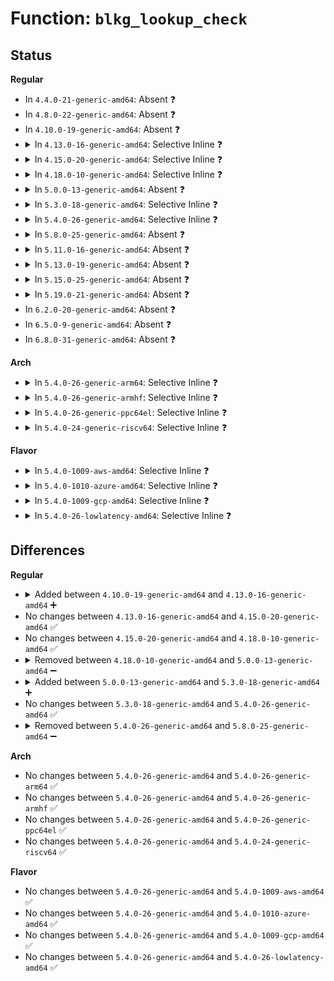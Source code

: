 # Function: <code>blkg_lookup_check</code>

## Status
<b>Regular</b>
<ul>
<li>
In <code>4.4.0-21-generic-amd64</code>: Absent ❓
</li>
<li>
In <code>4.8.0-22-generic-amd64</code>: Absent ❓
</li>
<li>
In <code>4.10.0-19-generic-amd64</code>: Absent ❓
</li>
<li>
<details>
<summary>In <code>4.13.0-16-generic-amd64</code>: Selective Inline ❓</summary>

```c
struct blkcg_gq * blkg_lookup_check(struct blkcg * blkcg, const struct blkcg_policy * pol, struct request_queue * q)
```

```json
{
  "name": "blkg_lookup_check",
  "collision_type": "Unique Static",
  "inline_type": "Selective",
  "funcs": [
    {
      "addr": 18446744071583329696,
      "name": "blkg_lookup_check",
      "external": false,
      "loc": "block/blk-cgroup.c:776",
      "file": "block/blk-cgroup.c",
      "inline": "not declared, inlined",
      "caller_inline": [],
      "caller_func": [
        "block/blk-cgroup.c:blkg_conf_prep",
        "block/blk-cgroup.c:blkg_conf_prep"
      ]
    }
  ],
  "symbols": [
    {
      "addr": 18446744071583329696,
      "name": "blkg_lookup_check",
      "section": ".text",
      "bind": "STB_LOCAL",
      "size": 173
    }
  ]
}
```
</details>
</li>
<li>
<details>
<summary>In <code>4.15.0-20-generic-amd64</code>: Selective Inline ❓</summary>

```c
struct blkcg_gq * blkg_lookup_check(struct blkcg * blkcg, const struct blkcg_policy * pol, struct request_queue * q)
```

```json
{
  "name": "blkg_lookup_check",
  "collision_type": "Unique Static",
  "inline_type": "Selective",
  "funcs": [
    {
      "addr": 18446744071583512960,
      "name": "blkg_lookup_check",
      "external": false,
      "loc": "block/blk-cgroup.c:776",
      "file": "block/blk-cgroup.c",
      "inline": "not declared, inlined",
      "caller_inline": [],
      "caller_func": [
        "block/blk-cgroup.c:blkg_conf_prep",
        "block/blk-cgroup.c:blkg_conf_prep"
      ]
    }
  ],
  "symbols": [
    {
      "addr": 18446744071583512960,
      "name": "blkg_lookup_check",
      "section": ".text",
      "bind": "STB_LOCAL",
      "size": 173
    }
  ]
}
```
</details>
</li>
<li>
<details>
<summary>In <code>4.18.0-10-generic-amd64</code>: Selective Inline ❓</summary>

```c
struct blkcg_gq * blkg_lookup_check(struct blkcg * blkcg, const struct blkcg_policy * pol, struct request_queue * q)
```

```json
{
  "name": "blkg_lookup_check",
  "collision_type": "Unique Static",
  "inline_type": "Selective",
  "funcs": [
    {
      "addr": 18446744071583725968,
      "name": "blkg_lookup_check",
      "external": false,
      "loc": "block/blk-cgroup.c:787",
      "file": "block/blk-cgroup.c",
      "inline": "not declared, inlined",
      "caller_inline": [],
      "caller_func": [
        "block/blk-cgroup.c:blkg_conf_prep",
        "block/blk-cgroup.c:blkg_conf_prep"
      ]
    }
  ],
  "symbols": [
    {
      "addr": 18446744071583725968,
      "name": "blkg_lookup_check",
      "section": ".text",
      "bind": "STB_LOCAL",
      "size": 147
    }
  ]
}
```
</details>
</li>
<li>
<details>
<summary>In <code>5.0.0-13-generic-amd64</code>: Absent ❓</summary>

```json
{
  "name": "blkg_lookup_check",
  "collision_type": "Unique Static",
  "inline_type": "Full",
  "funcs": [
    {
      "addr": 18446744071583837801,
      "name": "blkg_lookup_check",
      "external": false,
      "loc": "block/blk-cgroup.c:780",
      "file": "block/blk-cgroup.c",
      "inline": "not declared, inlined",
      "caller_inline": [
        "block/blk-cgroup.c:blkg_conf_prep",
        "block/blk-cgroup.c:blkg_conf_prep",
        "block/blk-cgroup.c:blkg_conf_prep",
        "block/blk-cgroup.c:blkg_conf_prep"
      ],
      "caller_func": []
    }
  ],
  "symbols": []
}
```
</details>
</li>
<li>
<details>
<summary>In <code>5.3.0-18-generic-amd64</code>: Selective Inline ❓</summary>

```c
struct blkcg_gq * blkg_lookup_check(struct blkcg * blkcg, const struct blkcg_policy * pol, struct request_queue * q)
```

```json
{
  "name": "blkg_lookup_check",
  "collision_type": "Unique Static",
  "inline_type": "Selective",
  "funcs": [
    {
      "addr": 18446744071584023536,
      "name": "blkg_lookup_check",
      "external": false,
      "loc": "block/blk-cgroup.c:744",
      "file": "block/blk-cgroup.c",
      "inline": "not declared, inlined",
      "caller_inline": [],
      "caller_func": [
        "block/blk-cgroup.c:blkg_conf_prep",
        "block/blk-cgroup.c:blkg_conf_prep"
      ]
    }
  ],
  "symbols": [
    {
      "addr": 18446744071584023536,
      "name": "blkg_lookup_check",
      "section": ".text",
      "bind": "STB_LOCAL",
      "size": 88
    }
  ]
}
```
</details>
</li>
<li>
<details>
<summary>In <code>5.4.0-26-generic-amd64</code>: Selective Inline ❓</summary>

```c
struct blkcg_gq * blkg_lookup_check(struct blkcg * blkcg, const struct blkcg_policy * pol, struct request_queue * q)
```

```json
{
  "name": "blkg_lookup_check",
  "collision_type": "Unique Static",
  "inline_type": "Selective",
  "funcs": [
    {
      "addr": 18446744071584127120,
      "name": "blkg_lookup_check",
      "external": false,
      "loc": "block/blk-cgroup.c:744",
      "file": "block/blk-cgroup.c",
      "inline": "not declared, inlined",
      "caller_inline": [],
      "caller_func": [
        "block/blk-cgroup.c:blkg_conf_prep",
        "block/blk-cgroup.c:blkg_conf_prep"
      ]
    }
  ],
  "symbols": [
    {
      "addr": 18446744071584127120,
      "name": "blkg_lookup_check",
      "section": ".text",
      "bind": "STB_LOCAL",
      "size": 88
    }
  ]
}
```
</details>
</li>
<li>
<details>
<summary>In <code>5.8.0-25-generic-amd64</code>: Absent ❓</summary>

```json
{
  "name": "blkg_lookup_check",
  "collision_type": "Unique Static",
  "inline_type": "Full",
  "funcs": [
    {
      "addr": 18446744071584529090,
      "name": "blkg_lookup_check",
      "external": false,
      "loc": "block/blk-cgroup.c:565",
      "file": "block/blk-cgroup.c",
      "inline": "not declared, inlined",
      "caller_inline": [
        "block/blk-cgroup.c:blkg_conf_prep",
        "block/blk-cgroup.c:blkg_conf_prep",
        "block/blk-cgroup.c:blkg_conf_prep",
        "block/blk-cgroup.c:blkg_conf_prep"
      ],
      "caller_func": []
    }
  ],
  "symbols": []
}
```
</details>
</li>
<li>
<details>
<summary>In <code>5.11.0-16-generic-amd64</code>: Absent ❓</summary>

```json
{
  "name": "blkg_lookup_check",
  "collision_type": "Unique Static",
  "inline_type": "Full",
  "funcs": [
    {
      "addr": 18446744071584638812,
      "name": "blkg_lookup_check",
      "external": false,
      "loc": "block/blk-cgroup.c:546",
      "file": "block/blk-cgroup.c",
      "inline": "not declared, inlined",
      "caller_inline": [
        "block/blk-cgroup.c:blkg_conf_prep",
        "block/blk-cgroup.c:blkg_conf_prep",
        "block/blk-cgroup.c:blkg_conf_prep",
        "block/blk-cgroup.c:blkg_conf_prep"
      ],
      "caller_func": []
    }
  ],
  "symbols": []
}
```
</details>
</li>
<li>
<details>
<summary>In <code>5.13.0-19-generic-amd64</code>: Absent ❓</summary>

```json
{
  "name": "blkg_lookup_check",
  "collision_type": "Unique Static",
  "inline_type": "Full",
  "funcs": [
    {
      "addr": 18446744071584666732,
      "name": "blkg_lookup_check",
      "external": false,
      "loc": "block/blk-cgroup.c:544",
      "file": "block/blk-cgroup.c",
      "inline": "not declared, inlined",
      "caller_inline": [
        "block/blk-cgroup.c:blkg_conf_prep",
        "block/blk-cgroup.c:blkg_conf_prep",
        "block/blk-cgroup.c:blkg_conf_prep",
        "block/blk-cgroup.c:blkg_conf_prep"
      ],
      "caller_func": []
    }
  ],
  "symbols": []
}
```
</details>
</li>
<li>
<details>
<summary>In <code>5.15.0-25-generic-amd64</code>: Absent ❓</summary>

```json
{
  "name": "blkg_lookup_check",
  "collision_type": "Unique Static",
  "inline_type": "Full",
  "funcs": [
    {
      "addr": 18446744071585083176,
      "name": "blkg_lookup_check",
      "external": false,
      "loc": "block/blk-cgroup.c:559",
      "file": "block/blk-cgroup.c",
      "inline": "not declared, inlined",
      "caller_inline": [
        "block/blk-cgroup.c:blkg_conf_prep",
        "block/blk-cgroup.c:blkg_conf_prep",
        "block/blk-cgroup.c:blkg_conf_prep",
        "block/blk-cgroup.c:blkg_conf_prep"
      ],
      "caller_func": []
    }
  ],
  "symbols": []
}
```
</details>
</li>
<li>
<details>
<summary>In <code>5.19.0-21-generic-amd64</code>: Absent ❓</summary>

```json
{
  "name": "blkg_lookup_check",
  "collision_type": "Unique Static",
  "inline_type": "Full",
  "funcs": [
    {
      "addr": 18446744071585808974,
      "name": "blkg_lookup_check",
      "external": false,
      "loc": "block/blk-cgroup.c:620",
      "file": "block/blk-cgroup.c",
      "inline": "not declared, inlined",
      "caller_inline": [
        "block/blk-cgroup.c:blkg_conf_prep",
        "block/blk-cgroup.c:blkg_conf_prep",
        "block/blk-cgroup.c:blkg_conf_prep",
        "block/blk-cgroup.c:blkg_conf_prep"
      ],
      "caller_func": []
    }
  ],
  "symbols": []
}
```
</details>
</li>
<li>
In <code>6.2.0-20-generic-amd64</code>: Absent ❓
</li>
<li>
In <code>6.5.0-9-generic-amd64</code>: Absent ❓
</li>
<li>
In <code>6.8.0-31-generic-amd64</code>: Absent ❓
</li>
</ul>
<b>Arch</b>
<ul>
<li>
<details>
<summary>In <code>5.4.0-26-generic-arm64</code>: Selective Inline ❓</summary>

```c
struct blkcg_gq * blkg_lookup_check(struct blkcg * blkcg, const struct blkcg_policy * pol, struct request_queue * q)
```

```json
{
  "name": "blkg_lookup_check",
  "collision_type": "Unique Static",
  "inline_type": "Selective",
  "funcs": [
    {
      "addr": 18446603336495973024,
      "name": "blkg_lookup_check",
      "external": false,
      "loc": "block/blk-cgroup.c:744",
      "file": "block/blk-cgroup.c",
      "inline": "not declared, inlined",
      "caller_inline": [],
      "caller_func": [
        "block/blk-cgroup.c:blkg_conf_prep",
        "block/blk-cgroup.c:blkg_conf_prep",
        "block/blk-cgroup.c:blkg_conf_prep"
      ]
    }
  ],
  "symbols": [
    {
      "addr": 18446603336495973024,
      "name": "blkg_lookup_check",
      "section": ".text",
      "bind": "STB_LOCAL",
      "size": 168
    }
  ]
}
```
</details>
</li>
<li>
<details>
<summary>In <code>5.4.0-26-generic-armhf</code>: Selective Inline ❓</summary>

```c
struct blkcg_gq * blkg_lookup_check(struct blkcg * blkcg, const struct blkcg_policy * pol, struct request_queue * q)
```

```json
{
  "name": "blkg_lookup_check",
  "collision_type": "Unique Static",
  "inline_type": "Selective",
  "funcs": [
    {
      "addr": 3229317156,
      "name": "blkg_lookup_check",
      "external": false,
      "loc": "block/blk-cgroup.c:744",
      "file": "block/blk-cgroup.c",
      "inline": "not declared, inlined",
      "caller_inline": [],
      "caller_func": [
        "block/blk-cgroup.c:blkg_conf_prep",
        "block/blk-cgroup.c:blkg_conf_prep"
      ]
    }
  ],
  "symbols": [
    {
      "addr": 3229317156,
      "name": "blkg_lookup_check",
      "section": ".text",
      "bind": "STB_LOCAL",
      "size": 152
    }
  ]
}
```
</details>
</li>
<li>
<details>
<summary>In <code>5.4.0-26-generic-ppc64el</code>: Selective Inline ❓</summary>

```c
struct blkcg_gq * blkg_lookup_check(struct blkcg * blkcg, const struct blkcg_policy * pol, struct request_queue * q)
```

```json
{
  "name": "blkg_lookup_check",
  "collision_type": "Unique Static",
  "inline_type": "Selective",
  "funcs": [
    {
      "addr": 13835058055290197248,
      "name": "blkg_lookup_check",
      "external": false,
      "loc": "block/blk-cgroup.c:744",
      "file": "block/blk-cgroup.c",
      "inline": "not declared, inlined",
      "caller_inline": [],
      "caller_func": [
        "block/blk-cgroup.c:blkg_conf_prep",
        "block/blk-cgroup.c:blkg_conf_prep"
      ]
    }
  ],
  "symbols": [
    {
      "addr": 13835058055290197248,
      "name": "blkg_lookup_check",
      "section": ".text",
      "bind": "STB_LOCAL",
      "size": 152
    }
  ]
}
```
</details>
</li>
<li>
<details>
<summary>In <code>5.4.0-24-generic-riscv64</code>: Selective Inline ❓</summary>

```c
struct blkcg_gq * blkg_lookup_check(struct blkcg * blkcg, const struct blkcg_policy * pol, struct request_queue * q)
```

```json
{
  "name": "blkg_lookup_check",
  "collision_type": "Unique Static",
  "inline_type": "Selective",
  "funcs": [
    {
      "addr": 18446743936275075634,
      "name": "blkg_lookup_check",
      "external": false,
      "loc": "block/blk-cgroup.c:744",
      "file": "block/blk-cgroup.c",
      "inline": "not declared, inlined",
      "caller_inline": [],
      "caller_func": [
        "block/blk-cgroup.c:blkg_conf_prep",
        "block/blk-cgroup.c:blkg_conf_prep"
      ]
    }
  ],
  "symbols": [
    {
      "addr": 18446743936275075634,
      "name": "blkg_lookup_check",
      "section": ".text",
      "bind": "STB_LOCAL",
      "size": 132
    }
  ]
}
```
</details>
</li>
</ul>
<b>Flavor</b>
<ul>
<li>
<details>
<summary>In <code>5.4.0-1009-aws-amd64</code>: Selective Inline ❓</summary>

```c
struct blkcg_gq * blkg_lookup_check(struct blkcg * blkcg, const struct blkcg_policy * pol, struct request_queue * q)
```

```json
{
  "name": "blkg_lookup_check",
  "collision_type": "Unique Static",
  "inline_type": "Selective",
  "funcs": [
    {
      "addr": 18446744071584095856,
      "name": "blkg_lookup_check",
      "external": false,
      "loc": "block/blk-cgroup.c:744",
      "file": "block/blk-cgroup.c",
      "inline": "not declared, inlined",
      "caller_inline": [],
      "caller_func": [
        "block/blk-cgroup.c:blkg_conf_prep",
        "block/blk-cgroup.c:blkg_conf_prep"
      ]
    }
  ],
  "symbols": [
    {
      "addr": 18446744071584095856,
      "name": "blkg_lookup_check",
      "section": ".text",
      "bind": "STB_LOCAL",
      "size": 88
    }
  ]
}
```
</details>
</li>
<li>
<details>
<summary>In <code>5.4.0-1010-azure-amd64</code>: Selective Inline ❓</summary>

```c
struct blkcg_gq * blkg_lookup_check(struct blkcg * blkcg, const struct blkcg_policy * pol, struct request_queue * q)
```

```json
{
  "name": "blkg_lookup_check",
  "collision_type": "Unique Static",
  "inline_type": "Selective",
  "funcs": [
    {
      "addr": 18446744071584031616,
      "name": "blkg_lookup_check",
      "external": false,
      "loc": "block/blk-cgroup.c:744",
      "file": "block/blk-cgroup.c",
      "inline": "not declared, inlined",
      "caller_inline": [],
      "caller_func": [
        "block/blk-cgroup.c:blkg_conf_prep",
        "block/blk-cgroup.c:blkg_conf_prep"
      ]
    }
  ],
  "symbols": [
    {
      "addr": 18446744071584031616,
      "name": "blkg_lookup_check",
      "section": ".text",
      "bind": "STB_LOCAL",
      "size": 88
    }
  ]
}
```
</details>
</li>
<li>
<details>
<summary>In <code>5.4.0-1009-gcp-amd64</code>: Selective Inline ❓</summary>

```c
struct blkcg_gq * blkg_lookup_check(struct blkcg * blkcg, const struct blkcg_policy * pol, struct request_queue * q)
```

```json
{
  "name": "blkg_lookup_check",
  "collision_type": "Unique Static",
  "inline_type": "Selective",
  "funcs": [
    {
      "addr": 18446744071584079616,
      "name": "blkg_lookup_check",
      "external": false,
      "loc": "block/blk-cgroup.c:744",
      "file": "block/blk-cgroup.c",
      "inline": "not declared, inlined",
      "caller_inline": [],
      "caller_func": [
        "block/blk-cgroup.c:blkg_conf_prep",
        "block/blk-cgroup.c:blkg_conf_prep"
      ]
    }
  ],
  "symbols": [
    {
      "addr": 18446744071584079616,
      "name": "blkg_lookup_check",
      "section": ".text",
      "bind": "STB_LOCAL",
      "size": 88
    }
  ]
}
```
</details>
</li>
<li>
<details>
<summary>In <code>5.4.0-26-lowlatency-amd64</code>: Selective Inline ❓</summary>

```c
struct blkcg_gq * blkg_lookup_check(struct blkcg * blkcg, const struct blkcg_policy * pol, struct request_queue * q)
```

```json
{
  "name": "blkg_lookup_check",
  "collision_type": "Unique Static",
  "inline_type": "Selective",
  "funcs": [
    {
      "addr": 18446744071584184208,
      "name": "blkg_lookup_check",
      "external": false,
      "loc": "block/blk-cgroup.c:744",
      "file": "block/blk-cgroup.c",
      "inline": "not declared, inlined",
      "caller_inline": [],
      "caller_func": [
        "block/blk-cgroup.c:blkg_conf_prep",
        "block/blk-cgroup.c:blkg_conf_prep"
      ]
    }
  ],
  "symbols": [
    {
      "addr": 18446744071584184208,
      "name": "blkg_lookup_check",
      "section": ".text",
      "bind": "STB_LOCAL",
      "size": 88
    }
  ]
}
```
</details>
</li>
</ul>

## Differences
<b>Regular</b>
<ul>
<li>
<details>
<summary>Added between <code>4.10.0-19-generic-amd64</code> and <code>4.13.0-16-generic-amd64</code> ➕</summary>

```c
struct blkcg_gq * blkg_lookup_check(struct blkcg * blkcg, const struct blkcg_policy * pol, struct request_queue * q)
```
</details>
</li>
<li>
No changes between <code>4.13.0-16-generic-amd64</code> and <code>4.15.0-20-generic-amd64</code> ✅
</li>
<li>
No changes between <code>4.15.0-20-generic-amd64</code> and <code>4.18.0-10-generic-amd64</code> ✅
</li>
<li>
<details>
<summary>Removed between <code>4.18.0-10-generic-amd64</code> and <code>5.0.0-13-generic-amd64</code> ➖</summary>

```c
struct blkcg_gq * blkg_lookup_check(struct blkcg * blkcg, const struct blkcg_policy * pol, struct request_queue * q)
```
</details>
</li>
<li>
<details>
<summary>Added between <code>5.0.0-13-generic-amd64</code> and <code>5.3.0-18-generic-amd64</code> ➕</summary>

```c
struct blkcg_gq * blkg_lookup_check(struct blkcg * blkcg, const struct blkcg_policy * pol, struct request_queue * q)
```
</details>
</li>
<li>
No changes between <code>5.3.0-18-generic-amd64</code> and <code>5.4.0-26-generic-amd64</code> ✅
</li>
<li>
<details>
<summary>Removed between <code>5.4.0-26-generic-amd64</code> and <code>5.8.0-25-generic-amd64</code> ➖</summary>

```c
struct blkcg_gq * blkg_lookup_check(struct blkcg * blkcg, const struct blkcg_policy * pol, struct request_queue * q)
```
</details>
</li>
</ul>
<b>Arch</b>
<ul>
<li>
No changes between <code>5.4.0-26-generic-amd64</code> and <code>5.4.0-26-generic-arm64</code> ✅
</li>
<li>
No changes between <code>5.4.0-26-generic-amd64</code> and <code>5.4.0-26-generic-armhf</code> ✅
</li>
<li>
No changes between <code>5.4.0-26-generic-amd64</code> and <code>5.4.0-26-generic-ppc64el</code> ✅
</li>
<li>
No changes between <code>5.4.0-26-generic-amd64</code> and <code>5.4.0-24-generic-riscv64</code> ✅
</li>
</ul>
<b>Flavor</b>
<ul>
<li>
No changes between <code>5.4.0-26-generic-amd64</code> and <code>5.4.0-1009-aws-amd64</code> ✅
</li>
<li>
No changes between <code>5.4.0-26-generic-amd64</code> and <code>5.4.0-1010-azure-amd64</code> ✅
</li>
<li>
No changes between <code>5.4.0-26-generic-amd64</code> and <code>5.4.0-1009-gcp-amd64</code> ✅
</li>
<li>
No changes between <code>5.4.0-26-generic-amd64</code> and <code>5.4.0-26-lowlatency-amd64</code> ✅
</li>
</ul>
